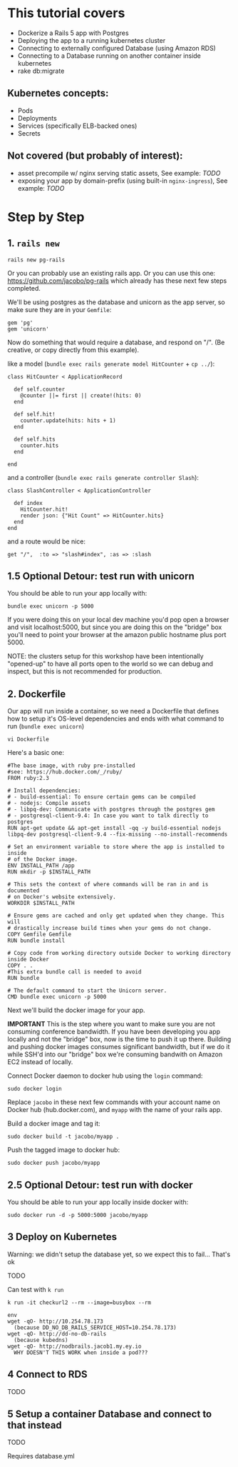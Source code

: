 # This tutorial covers

- Dockerize a Rails 5 app with Postgres
- Deploying the app to a running kubernetes cluster
- Connecting to externally configured Database (using Amazon RDS)
- Connecting to a Database running on another container inside kubernetes
- rake db:migrate

## Kubernetes concepts:

- Pods
- Deployments
- Services (specifically ELB-backed ones)
- Secrets

## Not covered (but probably of interest):

- asset precompile w/ nginx serving static assets, See example: *TODO*
- exposing your app by domain-prefix (using built-in `nginx-ingress`), See example: *TODO*

# Step by Step

## 1. `rails new`

    rails new pg-rails

Or you can probably use an existing rails app. Or you can use this one: https://github.com/jacobo/pg-rails which already has these next few steps completed.

We'll be using postgres as the database and unicorn as the app server, so make sure they are in your `Gemfile`:

    gem 'pg'
    gem 'unicorn'

Now do something that would require a database, and respond on "/". (Be creative, or copy directly from this example).

like a model (`bundle exec rails generate model HitCounter` + `cp ../`):

    class HitCounter < ApplicationRecord

      def self.counter
        @counter ||= first || create!(hits: 0)
      end

      def self.hit!
        counter.update(hits: hits + 1)
      end

      def self.hits
        counter.hits
      end

    end

and a controller (`bundle exec rails generate controller Slash`):

    class SlashController < ApplicationController

      def index
        HitCounter.hit!
        render json: {"Hit Count" => HitCounter.hits}
      end
    end

and a route would be nice:

    get "/",  :to => "slash#index", :as => :slash

## 1.5 Optional Detour: test run with unicorn

You should be able to run your app locally with:

    bundle exec unicorn -p 5000

If you were doing this on your local dev machine you'd pop open a browser and visit localhost:5000,
but since you are doing this on the "bridge" box you'll need to point your browser at the amazon public hostname plus port 5000.

NOTE: the clusters setup for this workshop have been intentionally "opened-up" to have all ports open to the world so we can debug and inspect, but this is not recommended for production.

## 2. Dockerfile

Our app will run inside a container, so we need a Dockerfile that defines how to setup it's OS-level dependencies and ends with what command to run (`bundle exec unicorn`)

    vi Dockerfile

Here's a basic one:

    #The base image, with ruby pre-installed
    #see: https://hub.docker.com/_/ruby/
    FROM ruby:2.3

    # Install dependencies:
    # - build-essential: To ensure certain gems can be compiled
    # - nodejs: Compile assets
    # - libpq-dev: Communicate with postgres through the postgres gem
    # - postgresql-client-9.4: In case you want to talk directly to postgres
    RUN apt-get update && apt-get install -qq -y build-essential nodejs libpq-dev postgresql-client-9.4 --fix-missing --no-install-recommends

    # Set an environment variable to store where the app is installed to inside
    # of the Docker image.
    ENV INSTALL_PATH /app
    RUN mkdir -p $INSTALL_PATH

    # This sets the context of where commands will be ran in and is documented
    # on Docker's website extensively.
    WORKDIR $INSTALL_PATH

    # Ensure gems are cached and only get updated when they change. This will
    # drastically increase build times when your gems do not change.
    COPY Gemfile Gemfile
    RUN bundle install

    # Copy code from working directory outside Docker to working directory inside Docker
    COPY . .
    #This extra bundle call is needed to avoid
    RUN bundle

    # The default command to start the Unicorn server.
    CMD bundle exec unicorn -p 5000

Next we'll build the docker image for your app.

**IMPORTANT** This is the step where you want to make sure you are not consuming conference bandwidth. If you have been developing you app locally and not the "bridge" box, now is the time to push it up there. Building and pushing docker images consumes significant bandwidth, but if we do it while SSH'd into our "bridge" box we're consuming bandwith on Amazon EC2 instead of locally.

Connect Docker daemon to docker hub using the `login` command:

    sudo docker login

Replace `jacobo` in these next few commands with your account name on Docker hub (hub.docker.com), and `myapp` with the name of your rails app.

Build a docker image and tag it:

    sudo docker build -t jacobo/myapp .

Push the tagged image to docker hub:

    sudo docker push jacobo/myapp

## 2.5 Optional Detour: test run with docker

You should be able to run your app locally inside docker with:

    sudo docker run -d -p 5000:5000 jacobo/myapp

## 3 Deploy on Kubernetes

Warning: we didn't setup the database yet, so we expect this to fail... That's ok

TODO

Can test with `k run`

    k run -it checkurl2 --rm --image=busybox --rm

    env
    wget -qO- http://10.254.78.173
      (because DD_NO_DB_RAILS_SERVICE_HOST=10.254.78.173)
    wget -qO- http://dd-no-db-rails
      (because kubedns)
    wget -qO- http://nodbrails.jacob1.my.ey.io
      WHY DOESN'T THIS WORK when inside a pod???

## 4 Connect to RDS

TODO

## 5 Setup a container Database and connect to that instead

TODO

Requires database.yml

